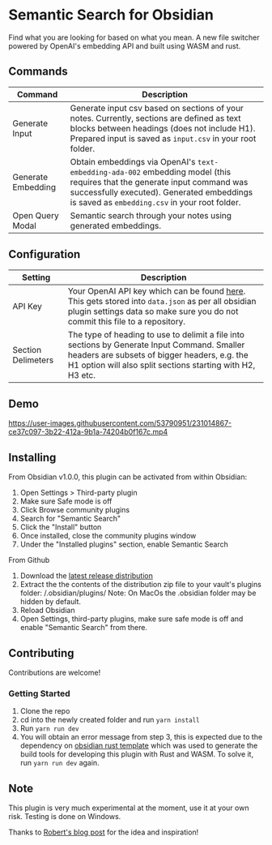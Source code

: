 # Semantic Search for Obsidian

Find what you are looking for based on what you mean. A new file switcher powered by OpenAI's embedding API and built using WASM and rust.

## Commands
|Command|Description|
|-------|-----------|
|Generate Input|Generate input csv based on sections of your notes. Currently, sections are defined as text blocks between headings (does not include H1). Prepared input is saved as `input.csv` in your root folder.
|Generate Embedding|Obtain embeddings via OpenAI's `text-embedding-ada-002` embedding model (this requires that the generate input command was successfully executed). Generated embeddings is saved as `embedding.csv` in your root folder.
|Open Query Modal|Semantic search through your notes using generated embeddings.

## Configuration
|Setting|Description|
|-------|-----------|
|API Key| Your OpenAI API key which can be found [here](https://platform.openai.com/account/api-keys). This gets stored into `data.json` as per all obsidian plugin settings data so make sure you do not commit this file to a repository.
|Section Delimeters| The type of heading to use to delimit a file into sections by Generate Input Command. Smaller headers are subsets of bigger headers, e.g. the H1 option will also split sections starting with H2, H3 etc. 

## Demo
https://user-images.githubusercontent.com/53790951/231014867-ce37c097-3b22-412a-9b1a-74204b0f167c.mp4

## Installing

From Obsidian v1.0.0, this plugin can be activated from within Obsidian:

1. Open Settings > Third-party plugin
2. Make sure Safe mode is off
3. Click Browse community plugins
4. Search for "Semantic Search"
5. Click the "Install" button
6. Once installed, close the community plugins window
7. Under the "Installed plugins" section, enable Semantic Search

From Github
1. Download the [latest release distribution](https://github.com/bbawj/obsidian-semantic-search/releases)
2. Extract the the contents of the distribution zip file to your vault's plugins folder: <vault>/.obsidian/plugins/ Note: On MacOs the .obsidian folder may be hidden by default.
3. Reload Obsidian
4. Open Settings, third-party plugins, make sure safe mode is off and enable "Semantic Search" from there.

## Contributing

Contributions are welcome!

### Getting Started
1. Clone the repo
2. cd into the newly created folder and run `yarn install`
3. Run `yarn run dev`
4. You will obtain an error message from step 3, this is expected due to the dependency on [obsidian rust template](https://github.com/rachtsingh/obsidian-rust-template) which was used to generate the build tools for developing this plugin with Rust and WASM. To solve it, run `yarn run dev` again.

## Note
This plugin is very much experimental at the moment, use it at your own risk. Testing is done on Windows.

Thanks to [Robert's blog post](https://reasonabledeviations.com/2023/02/05/gpt-for-second-brain/?utm_source=pocket_saves) for the idea and inspiration!
